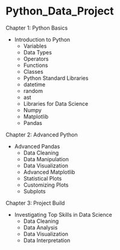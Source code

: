 # Python_Data_Project

Chapter 1: Python Basics

* Introduction to Python
  * Variables
  * Data Types
  * Operators
  * Functions
  * Classes
  * Python Standard Libraries
  * datetime
  * random
  * ast
  * Libraries for Data Science
  * Numpy
  * Matplotlib
  * Pandas

Chapter 2: Advanced Python

* Advanced Pandas
  * Data Cleaning
  * Data Manipulation
  * Data Visualization
  * Advanced Matplotlib
  * Statistical Plots
  * Customizing Plots
  * Subplots

Chapter 3: Project Build

* Investigating Top Skills in Data Science
  * Data Cleaning
  * Data Analysis
  * Data Visualization
  * Data Interpretation
